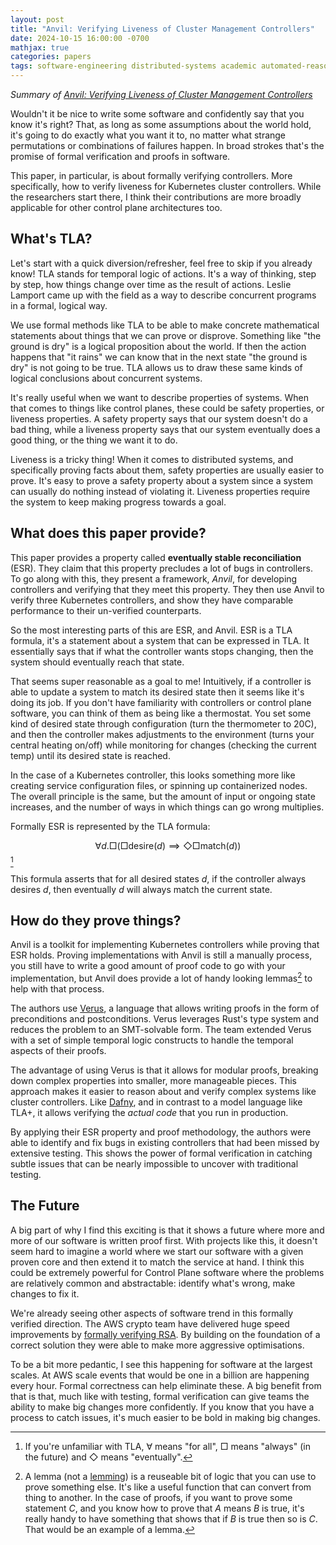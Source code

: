 ```yaml
---
layout: post
title: "Anvil: Verifying Liveness of Cluster Management Controllers"
date: 2024-10-15 16:00:00 -0700
mathjax: true
categories: papers
tags: software-engineering distributed-systems academic automated-reasoning
---
```


_Summary of [_Anvil: Verifying Liveness of Cluster Management Controllers_](https://www.usenix.org/conference/osdi24/presentation/sun-xudong)_

Wouldn't it be nice to write some software and confidently say that you know it's right? That, as long as some assumptions about the world hold, it's going to do exactly what you want it to, no matter what strange permutations or combinations of failures happen. In broad strokes that's the promise of formal verification and proofs in software.

<!--more-->

This paper, in particular, is about formally verifying controllers. More specifically, how to verify liveness for Kubernetes cluster controllers. While the researchers start there, I think their contributions are more broadly applicable for other control plane architectures too.

## What's TLA? 

Let's start with a quick diversion/refresher, feel free to skip if you already know! TLA stands for temporal logic of actions. It's a way of thinking, step by step, how things change over time as the result of actions. Leslie Lamport came up with the field as a way to describe concurrent programs in a formal, logical way. 

We use formal methods like TLA to be able to make concrete mathematical statements about things that we can prove or disprove. Something like "the ground is dry" is a logical proposition about the world. If then the action happens that "it rains" we can know that in the next state "the ground is dry" is not going to be true. TLA allows us to draw these same kinds of logical conclusions about concurrent systems.

It's really useful when we want to describe properties of systems. When that comes to things like control planes, these could be safety properties, or liveness properties. A safety property says that our system doesn't do a bad thing, while a liveness property says that our system eventually does a good thing, or the thing we want it to do.

Liveness is a tricky thing! When it comes to distributed systems, and specifically proving facts about them, safety properties are usually easier to prove. It's easy to prove a safety property about a system since a system can usually do nothing instead of violating it. Liveness properties require the system to keep making progress towards a goal.

## What does this paper provide?

This paper provides a property called **eventually stable reconciliation** (ESR). They claim that this property precludes a lot of bugs in controllers. To go along with this, they present a framework, *Anvil*, for developing controllers and verifying that they meet this property. They then use Anvil to verify three Kubernetes controllers, and show they have comparable performance to their un-verified counterparts.

So the most interesting parts of this are ESR, and Anvil. ESR is a TLA formula, it's a statement about a system that can be expressed in TLA. It essentially says that if what the controller wants stops changing, then the system should eventually reach that state.

That seems super reasonable as a goal to me! Intuitively, if a controller is able to update a system to match its desired state then it seems like it's doing its job. If you don't have familiarity with controllers or control plane software, you can think of them as being like a thermostat. You set some kind of desired state through configuration (turn the thermometer to 20C), and then the controller makes adjustments to the environment (turns your central heating on/off) while monitoring for changes (checking the current temp) until its desired state is reached. 

In the case of a Kubernetes controller, this looks something more like creating service configuration files, or spinning up containerized nodes. The overall principle is the same, but the amount of input or ongoing state increases, and the number of ways in which things can go wrong multiplies.

Formally ESR is represented by the TLA formula:

$$ 
\forall d.\Box(\Box \text{desire}(d) \implies \Diamond \Box \text{match}(d))
$$[^1]

This formula asserts that for all desired states $d$, if the controller always desires $d$, then eventually $d$ will always match the current state. 

## How do they prove things?

Anvil is a toolkit for implementing Kubernetes controllers while proving that ESR holds. Proving implementations with Anvil is still a manually process, you still have to write a good amount of proof code to go with your implementation, but Anvil does provide a lot of handy looking lemmas[^2] to help with that process.

The authors use [Verus], a language that allows writing proofs in the form of preconditions and postconditions. Verus leverages Rust's type system and reduces the problem to an SMT-solvable form. The team extended Verus with a set of simple temporal logic constructs to handle the temporal aspects of their proofs.

The advantage of using Verus is that it allows for modular proofs, breaking down complex properties into smaller, more manageable pieces. This approach makes it easier to reason about and verify complex systems like cluster controllers. Like [Dafny], and in contrast to a model language like TLA+, it allows verifying the _actual code_ that you run in production.

By applying their ESR property and proof methodology, the authors were able to identify and fix bugs in existing controllers that had been missed by extensive testing. This shows the power of formal verification in catching subtle issues that can be nearly impossible to uncover with traditional testing. 

## The Future

A big part of why I find this exciting is that it shows a future where more and more of our software is written proof first. With projects like this, it doesn't seem hard to imagine a world where we start our software with a given proven core and then extend it to match the service at hand. I think this could be extremely powerful for Control Plane software where the problems are relatively common and abstractable: identify what's wrong, make changes to fix it.

We're already seeing other aspects of software trend in this formally verified direction. The AWS crypto team have delivered huge speed improvements by [formally verifying RSA](https://www.amazon.science/blog/formal-verification-makes-rsa-faster-and-faster-to-deploy). By building on the foundation of a correct solution they were able to make more aggressive optimisations. 

To be a bit more pedantic, I see this happening for software at the largest scales. At AWS scale events that would be one in a billion are happening every hour. Formal correctness can help eliminate these. A big benefit from that is that, much like with testing, formal verification can give teams the ability to make big changes more confidently. If you know that you have a process to catch issues, it's much easier to be bold in making big changes. 


[Verus]: https://github.com/verus-lang/verus
[Dafny]: https://github.com/dafny-lang/dafny

[^1]: If you're unfamiliar with TLA, $\forall$ means "for all", $\Box$ means "always" (in the future) and $\Diamond$ means "eventually".
[^2]: A lemma (not a [lemming](https://en.wikipedia.org/wiki/Lemming)) is a reuseable bit of logic that you can use to prove something else. It's like a useful function that can convert from thing to another. In the case of proofs, if you want to prove some statement $C$, and you know how to prove that $A$ means $B$ is true, it's really handy to have something that shows that if $B$ is true then so is $C$. That would be an example of a lemma.